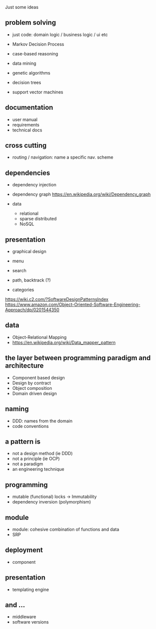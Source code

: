 Just some ideas

## problem solving

* just code: domain logic / business logic / ui etc

* Markov Decision Process
* case-based reasoning
* data mining
* genetic algorithms
* decision trees
* support vector machines

## documentation

  * user manual
  * requirements
  * technical docs

## cross cutting

* routing / navigation: name a specific nav. scheme

## dependencies

* dependency injection
* dependency graph https://en.wikipedia.org/wiki/Dependency_graph

* data
  * relational
  * sparse distributed
  * NoSQL

## presentation

* graphical design

* menu
* search
* path, backtrack (?)
* categories

https://wiki.c2.com/?SoftwareDesignPatternsIndex
https://www.amazon.com/Object-Oriented-Software-Engineering-Approach/dp/0201544350

## data

* Object-Relational Mapping
* https://en.wikipedia.org/wiki/Data_mapper_pattern

## the layer between programming paradigm and architecture

* Component based design
* Design by contract
* Object composition
* Domain driven design

## naming

* DDD: names from the domain
* code conventions

## a pattern is

* not a design method (ie DDD)
* not a principle (ie OCP)
* not a paradigm
* an engineering technique

## programming

* mutable (functional) locks -> Immutability
* dependency inversion (polymorphism)

## module

* module: cohesive combination of functions and data
* SRP

## deployment

* component

## presentation

* templating engine

## and ...

* middleware
* software versions
